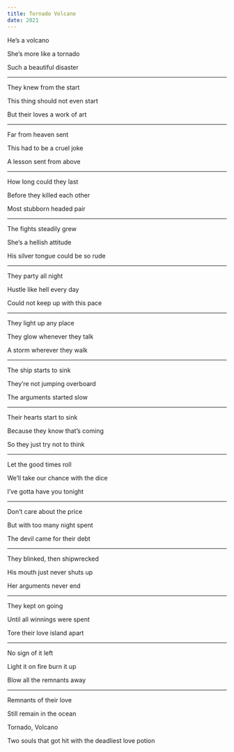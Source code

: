 ```yaml
---
title: Tornado Volcano
date: 2021
---
```


He’s a volcano 

She’s more like a tornado 

Such a beautiful disaster 

---

They knew from the start 

This thing should not even start 

But their loves a work of art 

---

Far from heaven sent 

This had to be a cruel joke 

A lesson sent from above 

---

How long could they last 

Before they killed each other 

Most stubborn headed pair 

---

The fights steadily grew 

She’s a hellish attitude 

His silver tongue could be so rude

---

They party all night 

Hustle like hell every day 

Could not keep up with this pace 

---

They light up any place 

They glow whenever they talk 

A storm wherever they walk 

---

The ship starts to sink 

They’re not jumping overboard 

The arguments started slow 

---

Their hearts start to sink 

Because they know that’s coming 

So they just try not to think 

---

Let the good times roll 

We’ll take our chance with the dice 

I’ve gotta have you tonight 

---

Don’t care about the price 

But with too many night spent 

The devil came for their debt 

---

They blinked, then shipwrecked 

His mouth just never shuts up 

Her arguments never end 

---

They kept on going 

Until all winnings were spent 

Tore their love island apart 

---

No sign of it left 

Light it on fire burn it up 

Blow all the remnants away 

---

Remnants of their love 

Still remain in the ocean 

Tornado, Volcano

Two souls that got hit with the deadliest love potion 

